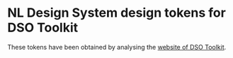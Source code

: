 # NL Design System design tokens for DSO Toolkit

These tokens have been obtained by analysing the [website of DSO Toolkit](https://www.dso-toolkit.nl).
